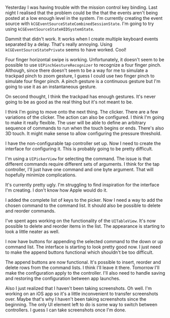 Yesterday I was having trouble with the mission control key binding. Last night
I realised that the problem could be the that the events aren't being posted at
a low enough level in the system. I'm currently creating the event source with
`kCGEventSourceStateCombinedSessionState`. I'm going to try using
`kCGEventSourceStateHIDSystemState`.

Dammit that didn't work. It works when I create multiple keyboard events
separated by a delay. That's really annoying. Using `kCGEventSourceStatePrivate`
seems to have worked. Cool!

Four finger horizontal swipe is working. Unfortunately, it doesn't seem to be
possible to use `UIPinchGestureRecognizer` to recognize a four finger pinch.
Although, since there doesn't seem to be a way for me to simulate a trackpad
pinch to zoom gesture, I guess I could use two finger pinch to simulate four
finger pinch. A pinch gesture is a continuous gesture but I'm going to use it as
an instantaneous gesture.

On second thought, I think the trackpad has enough gestures. It's never going to
be as good as the real thing but it's not meant to be.

I think I'm going to move onto the next thing. The clicker. There are a few
variations of the clicker. The action can also be configured. I think I'm going
to make it really flexible. The user will be able to define an arbitrary
sequence of commands to run when the touch begins or ends. There's also 3D 
touch. It might make sense to allow configuring the pressure threshold.

I have the non-configurable tap controller set up. Now I need to create the
interface for configuring it. This is probably going to be pretty difficult.

I'm using a `UIPickerView` for selecting the command. The issue is that
different commands require different sets of arguments. I think for the tap
controller, I'll just have one command and one byte argument. That will
hopefully minimize complications.

It's currently pretty ugly. I'm struggling to find inspiration for the interface
I'm creating. I don't know how Apple would do it.

I added the complete list of keys to the picker. Now I need a way to add the
chosen command to the command list. It should also be possible to delete and
reorder commands.

I've spent ages working on the functionality of the `UITableView`. It's now
possible to delete and reorder items in the list. The appearance is starting to
look a little neater as well.

I now have buttons for appending the selected command to the down or up command
list. The interface is starting to look pretty good now. I just need to make the
append buttons functional which shouldn't be too difficult.

The append buttons are now functional. It's possible to insert, reorder and
delete rows from the command lists. I think I'll leave it there. Tomorrow I'll
make the configuration apply to the controller. I'll also need to handle saving
and restoring the configuration between app launches.

Also I just realized that I haven't been taking screenshots. Oh well. I'm
working on an iOS app so it's a little inconvenient to transfer screenshots
over. Maybe that's why I haven't been taking screenshots since the beginning.
The only UI element left to do is some way to switch between controllers. I
guess I can take screenshots once I'm done.
